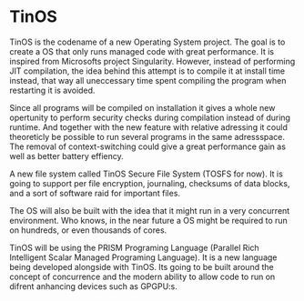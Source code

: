 TinOS
=====

TinOS is the codename of a new Operating System project. The goal is to create a OS that only runs managed code with great performance. It is inspired from Microsofts project Singularity. However, instead of performing JIT compilation, the idea behind this attempt is to compile it at install time instead, that way all uneccessary time spent compiling the program when restarting it is avoided. 

Since all programs will be compiled on installation it gives a whole new opertunity to perform security checks during compilation instead of during runtime. And together with the new feature with relative adressing it could theoreticly be possible to run several programs in the same adressspace. The removal of context-switching could give a great performance gain as well as better battery effiency. 

A new file system called TinOS Secure File System (TOSFS for now). It is going to support per file encryption, journaling, checksums of data blocks, and a sort of software raid for important files.

The OS will also be built with the idea that it might run in a very concurrent environment. Who knows, in the near future a OS might be required to run on hundreds, or even thousands of cores. 

TinOS will be using the PRISM Programing Language (Parallel Rich Intelligent Scalar Managed Programing Language). It is a new language being developed alongside with TinOS. Its going to be built around the concept of concurrence and the modern ability to allow code to run on difrent anhancing devices such as GPGPU:s.